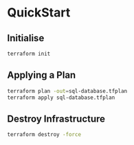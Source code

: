 # QuickStart

## Initialise

```sh
terraform init
```

## Applying a Plan

```sh
terraform plan -out=sql-database.tfplan
terraform apply sql-database.tfplan
```

## Destroy Infrastructure

```sh
terraform destroy -force
```
